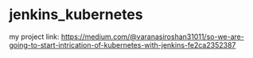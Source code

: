 # jenkins_kubernetes

my project link: https://medium.com/@varanasiroshan31011/so-we-are-going-to-start-intrication-of-kubernetes-with-jenkins-fe2ca2352387
